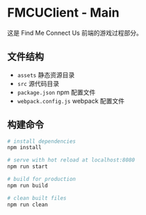 # FMCUClient - Main
这是 Find Me Connect Us 前端的游戏过程部分。

## 文件结构
* `assets` 静态资源目录
* `src` 源代码目录
* `package.json` npm 配置文件
* `webpack.config.js` webpack 配置文件

## 构建命令
``` bash
# install dependencies
npm install

# serve with hot reload at localhost:8080
npm run start

# build for production
npm run build

# clean built files
npm run clean
```
